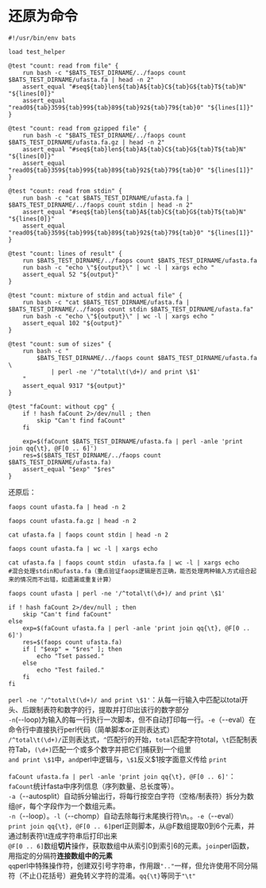 # 还原为命令
```
#!/usr/bin/env bats

load test_helper

@test "count: read from file" {
    run bash -c "$BATS_TEST_DIRNAME/../faops count $BATS_TEST_DIRNAME/ufasta.fa | head -n 2"
    assert_equal "#seq${tab}len${tab}A${tab}C${tab}G${tab}T${tab}N" "${lines[0]}"
    assert_equal "read0${tab}359${tab}99${tab}89${tab}92${tab}79${tab}0" "${lines[1]}"
}

@test "count: read from gzipped file" {
    run bash -c "$BATS_TEST_DIRNAME/../faops count $BATS_TEST_DIRNAME/ufasta.fa.gz | head -n 2"
    assert_equal "#seq${tab}len${tab}A${tab}C${tab}G${tab}T${tab}N" "${lines[0]}"
    assert_equal "read0${tab}359${tab}99${tab}89${tab}92${tab}79${tab}0" "${lines[1]}"
}

@test "count: read from stdin" {
    run bash -c "cat $BATS_TEST_DIRNAME/ufasta.fa | $BATS_TEST_DIRNAME/../faops count stdin | head -n 2"
    assert_equal "#seq${tab}len${tab}A${tab}C${tab}G${tab}T${tab}N" "${lines[0]}"
    assert_equal "read0${tab}359${tab}99${tab}89${tab}92${tab}79${tab}0" "${lines[1]}"
}

@test "count: lines of result" {
    run $BATS_TEST_DIRNAME/../faops count $BATS_TEST_DIRNAME/ufasta.fa
    run bash -c "echo \"${output}\" | wc -l | xargs echo "
    assert_equal 52 "${output}"
}

@test "count: mixture of stdin and actual file" {
    run bash -c "cat $BATS_TEST_DIRNAME/ufasta.fa | $BATS_TEST_DIRNAME/../faops count stdin $BATS_TEST_DIRNAME/ufasta.fa"
    run bash -c "echo \"${output}\" | wc -l | xargs echo "
    assert_equal 102 "${output}"
}

@test "count: sum of sizes" {
    run bash -c "
        $BATS_TEST_DIRNAME/../faops count $BATS_TEST_DIRNAME/ufasta.fa \
            | perl -ne '/^total\t(\d+)/ and print \$1'
    "
    assert_equal 9317 "${output}"
}

@test "faCount: without cpg" {
    if ! hash faCount 2>/dev/null ; then
        skip "Can't find faCount"
    fi

    exp=$(faCount $BATS_TEST_DIRNAME/ufasta.fa | perl -anle 'print join qq{\t}, @F[0 .. 6]')
    res=$($BATS_TEST_DIRNAME/../faops count $BATS_TEST_DIRNAME/ufasta.fa)
    assert_equal "$exp" "$res"
}
```
还原后：
```
faops count ufasta.fa | head -n 2

faops count ufasta.fa.gz | head -n 2

cat ufasta.fa | faops count stdin | head -n 2

faops count ufasta.fa | wc -l | xargs echo

cat ufasta.fa | faops count stdin  ufasta.fa | wc -l | xargs echo    
#混合处理stdin和ufasta.fa（重点验证faops逻辑是否正确，能否处理两种输入方式组合起来的情况而不出错，如遗漏或重复计算）

faops count ufasta | perl -ne '/^total\t(\d+)/ and print \$1'

if ! hash faCount 2>/dev/null ; then
    skip "Can't find faCount"
else
    exp=$(faCount ufasta.fa | perl -anle 'print join qq{\t}, @F[0 .. 6]')
    res=$(faops count ufasta.fa)
    if [ "$exp" = "$res" ]; then
        echo "Tset passed."
    else
        echo "Test failed."
    fi
fi

```
`perl -ne '/^total\t(\d+)/ and print \$1'`：从每一行输入中匹配以total开头、后跟制表符和数字的行，提取并打印出该行的数字部分    
`-n`(--loop)为输入的每一行执行一次脚本，但不自动打印每一行。`-e`（--eval）在命令行中直接执行perl代码（简单脚本or正则表达式）    
`/^total\t(\d+)/`正则表达式，`^`匹配行的开始，`total`匹配字符total，`\t`匹配制表符Tab，`(\d+)`匹配一个或多个数字并把它们捕获到一个组里    
`and print \$1`中，`and`perl中逻辑与，`\$1`反义$1按字面意义传给 `print`     

`faCount ufasta.fa | perl -anle 'print join qq{\t}, @F[0 .. 6]'`：    
`faCount`统计fasta中序列信息（序列数量、总长度等）。     
`-a`（--autosplit）自动拆分输出行，将每行按空白字符（空格/制表符）拆分为数组`@F`，每个字段作为一个数组元素。    
`-n`（--loop）。`-l`（--chomp）自动去除每行末尾换行符\n。。`-e`（--eval）    
`print join qq{\t}, @F[0 .. 6]`perl正则脚本，从@F数组提取0到6个元素，并通过制表符\t连成字符串后打印出来     
`@F[0 .. 6]`数组**切片**操作，获取数组中从索引0到索引6的元素。`join`perl函数，用指定的分隔符**连接数组中的元素**   
`qq`perl中特殊操作符，创建双引号字符串，作用跟`".."`一样，但允许使用不同分隔符（不止{}花括号）避免转义字符的混淆。`qq{\t}`等同于`"\t"`
